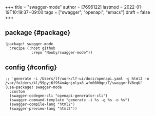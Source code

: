+++
title = "swagger-mode"
author = [7696122]
lastmod = 2022-01-19T10:19:37+09:00
tags = ["swagger", "openapi", "emacs"]
draft = false
+++

## package {#package}

```elisp
(package! swagger-mode
  :recipe (:host github
            :repo "Nooby/swagger-mode"))
```


## config {#config}

```elisp
;; 'generate -i /Users/lf/work/lf-ui/docs/openapi.yaml -g html2 -o /var/folders/kl/59pyj6f954n4gnjmlyx8_wfm0000gn/T/swaggerfV8eqU'
(use-package! swagger-mode
  :custom
  (swagger-codegen-cli "openapi-generator-cli")
  (swagger-command-template "generate -i %s -g %s -o %s")
  (swagger-compile-lang "html2")
  (swagger-preview-lang "html2"))
```
